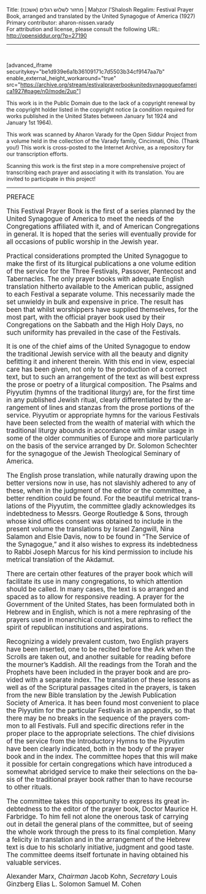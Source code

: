 <html>
<head></head>
<body>
Title: מחזור לשלוש רגלים (אשכנז)‏ | Maḥzor l'Shalosh Regalim: Festival Prayer Book, arranged and translated by the United Synagogue of America (1927)<br />
Primary contributor: aharon-nissen.varady<br />
For attribution and license, please consult the following URL: <a href="http://opensiddur.org/?p=27190">http://opensiddur.org/?p=27190</a>
<p />
<hr />

&nbsp;

[advanced_iframe securitykey="be1d939e6a1b36109171c7d5503b34cf9147aa7b" enable_external_height_workaround="true" src="https://archive.org/stream/estivalprayerbookunitedsynagogueofamerica1927#page/n0/mode/2up"]

This work is in the Public Domain due to the lack of a copyright renewal by the copyright holder listed in the copyright notice (a condition required for works published in the United States between January 1st 1924 and January 1st 1964).

This work was scanned by Aharon Varady for the Open Siddur Project from a volume held in the collection of the Varady family, Cincinnati, Ohio. (Thank you!) This work is cross-posted to the Internet Archive, as a repository for our transcription efforts.

Scanning this work is the first step in a more comprehensive project of transcribing each prayer and associating it with its translation. You are invited to participate in this project!

<hr />

<div class="english" lang="en" style="font-size: 1.2em;">
PREFACE 

This Festival Prayer Book is the first of a series planned by the United Synagogue of America to meet the needs of the Congregations affiliated with it, and of American Congregations in general. It is hoped that the series will eventually provide for all occasions of public worship in the Jewish year. 

Practical considerations prompted the United Synagogue to make the first of its liturgical publications a one volume edition of the service for the Three Festivals, Passover, Pentecost and Tabernacles. The only prayer books with adequate English translation hitherto available to the American public, assigned to each Festival a separate volume. This necessarily made the set unwieldy in bulk and expensive in price. The result has been that whilst worshippers have supplied themselves, for the most part, with the official prayer book used by their Congregations on the Sabbath and the High Holy Days, no such uniformity has prevailed in the case of the Festivals. 

It is one of the chief aims of the United Synagogue to endow the traditional Jewish service with all the beauty and dignity befitting it and inherent therein. With this end in view, especial care has been given, not only to the production of a correct text, but to such an arrangement of the text as will best express the prose or poetry of a liturgical composition. The Psalms and Piyyutim (hymns of the traditional liturgy) are, for the first time in any published Jewish ritual, clearly differentiated by the arrangement of lines and stanzas from the prose portions of the service. Piyyutim or appropriate hymns for the various Festivals have been selected from the wealth of material with which the traditional liturgy abounds in accordance with similar usage in some of the older communities of Europe and more particularly on the basis of the service arranged by Dr. Solomon Schechter for the synagogue of the Jewish Theological Seminary of America. 

The English prose translation, while naturally drawing upon the better versions now in use, has not slavishly adhered to any of these, when in the judgment of the editor or the committee, a better rendition could be found. For the beautiful metrical translations of the Piyyutim, the committee gladly acknowledges its indebtedness to Messrs. George Routledge & Sons, through whose kind offices consent was obtained to include in the present volume the translations by Israel Zangwill, Nina Salamon and Elsie Davis, now to be found in “The Service of the Synagogue,” and it also wishes to express its indebtedness to Rabbi Joseph Marcus for his kind permission to include his metrical translation of the Akdamut. 

There are certain other features of the prayer book which will facilitate its use in many congregations, to which attention should be called. In many cases, the text is so arranged and spaced as to allow for responsive reading. A prayer for the Government of the United States, has been formulated both in Hebrew and in English, which is not a mere rephrasing of the prayers used in monarchical countries, but aims to reflect the spirit of republican institutions and aspirations. 

Recognizing a widely prevalent custom, two English prayers have been inserted, one to be recited before the Ark when the Scrolls are taken out, and another suitable for reading before the mourner’s Kaddish. All the readings from the Torah and the Prophets have been included in the prayer book and are provided with a separate index. The translation of these lessons as well as of the Scriptural passages cited in the prayers, is taken from the new Bible translation by the Jewish Publication Society of America. It has been found most convenient to place the Piyyutim for the particular Festivals in an appendix, so that there may be no breaks in the sequence of the prayers common to all Festivals. Full and specific directions refer in the proper place to the appropriate selections. The chief divisions of the service from the Introductory Hymns to the Piyyutim have been clearly indicated, both in the body of the prayer book and in the index. The committee hopes that this will make it possible for certain congregations which have introduced a somewhat abridged service to make their selections on the basis of the traditional prayer book rather than to have recourse to other rituals. 

The committee takes this opportunity to express its great indebtedness to the editor of the prayer book, Doctor Maurice H. Farbridge. To him fell not alone the onerous task of carrying out in detail the general plans of the committee, but of seeing the whole work through the press to its final completion. Many a felicity in translation and in the arrangement of the Hebrew text is due to his scholarly initiative, judgment and good taste. The committee deems itself fortunate in having obtained his valuable services. 

Alexander Marx, <em>Chairman</em>
Jacob Kohn, <em>Secretary</em> 
Louis Ginzberg 
Elias L. Solomon 
Samuel M. Cohen 
</div>
</body>
</html>